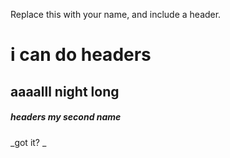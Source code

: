 Replace this with your name, and include a header.

# i can do headers

## aaaalll night long

##### headers my second name

_got it? _

